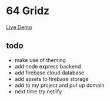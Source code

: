 # 64 Gridz

[Live Demo](https://gridz-3e12d.firebaseapp.com/)

## todo

- make use of theming
- add node express backend
- add firebase cloud database
- add assets to firebase storage
- add to my project and put up domain
- next time try netlify
